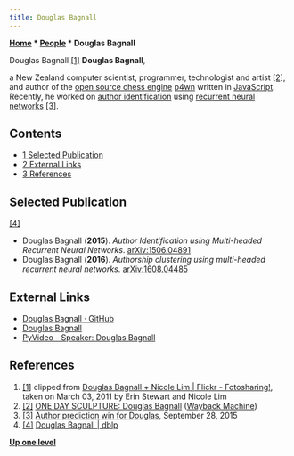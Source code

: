 ```yaml
---
title: Douglas Bagnall
---
```

**[Home](Home "Home") * [People](People "People") * Douglas Bagnall**

[](https://www.flickr.com/photos/colourmefiji/5494957241/) Douglas Bagnall <a id="cite-note-1" href="#cite-ref-1">[1]</a>
**Douglas Bagnall**,

a New Zealand computer scientist, programmer, technologist and artist <a id="cite-note-2" href="#cite-ref-2">[2]</a>,
and author of the [open source chess engine](Category:Open_Source "Category:Open Source") [p4wn](P4wn "P4wn") written in [JavaScript](JavaScript "JavaScript").
Recently, he worked on [author identification](https://en.wikipedia.org/wiki/Author_profiling) using [recurrent neural networks](Neural_Networks#RNNs "Neural Networks") <a id="cite-note-3" href="#cite-ref-3">[3]</a>.

## Contents

- [1 Selected Publication](#selected-publication)
- [2 External Links](#external-links)
- [3 References](#references)

## Selected Publication

<a id="cite-note-4" href="#cite-ref-4">[4]</a>

- Douglas Bagnall (**2015**). *Author Identification using Multi-headed Recurrent Neural Networks*. [arXiv:1506.04891](https://arxiv.org/abs/1506.04891)
- Douglas Bagnall (**2016**). *Authorship clustering using multi-headed recurrent neural networks*. [arXiv:1608.04485](https://arxiv.org/abs/1608.04485)

## External Links

- [Douglas Bagnall · GitHub](https://github.com/douglasbagnall)
- [Douglas Bagnall](http://halo.gen.nz/db/)
- [PyVideo - Speaker: Douglas Bagnall](https://pyvideo.org/speaker/douglas-bagnall.html)

## References

1. <a id="cite-ref-1" href="#cite-note-1">[1]</a> clipped from [Douglas Bagnall + Nicole Lim | Flickr - Fotosharing!](https://www.flickr.com/photos/colourmefiji/5494957241/), taken on March 03, 2011 by Erin Stewart and Nicole Lim
1. <a id="cite-ref-2" href="#cite-note-2">[2]</a> [ONE DAY SCULPTURE: Douglas Bagnall](https://web.archive.org/web/20150113113906/http://www.onedaysculpture.org.nz/ODS_artists_dbagnall.html) ([Wayback Machine](https://en.wikipedia.org/wiki/Wayback_Machine))
1. <a id="cite-ref-3" href="#cite-note-3">[3]</a> [Author prediction win for Douglas](https://www.dragonfly.co.nz/news/2015-09-28-douglas-bagnall-author-attribution.html), September 28, 2015
1. <a id="cite-ref-4" href="#cite-note-4">[4]</a> [Douglas Bagnall | dblp](https://dblp.org/pid/164/5557.html)

**[Up one level](People "People")**

